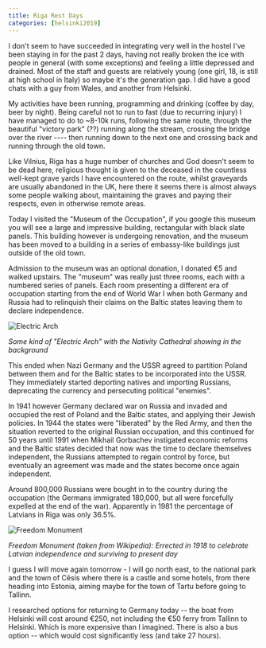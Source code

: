 ```yaml
--- 
title: Riga Rest Days
categories: [helsinki2019]
---
```


I don't seem to have succeeded in integrating very well in the hostel I've
been staying in for the past 2 days, having not really broken the ice with
people in general (with some exceptions) and feeling a little depressed and
drained. Most of the staff and guests are relatively young (one girl, 18, is 
still at high school in Italy) so maybe it's the generation gap. I did have a
good chats with a guy from Wales, and another from Helsinki.

My activities have been running, programming and drinking (coffee by day, beer
by night). Being careful not to run to fast (due to recurring injury) I have
managed to do to ~8-10k runs, following the same route, through the beautiful
"victory park" (??) running along the stream, crossing the bridge over the
river ---- then running down to the next one and crossing back and running
through the old
town.

Like Vilnius, Riga has a huge number of churches and God doesn't seem to be
dead here, religious thought is given to the deceased in the countless
well-kept grave yards I have encountered on the route, whilst graveyards are
usually abandoned in the UK, here there it seems there is almost always some
people walking about, maintaining the graves and paying their respects, even
in otherwise remote areas.

Today I visited the "Museum of the Occupation", if you google this museum you
will see a large and impressive building, rectangular with black slate panels.
This building however is undergoing renovation, and the museum has been moved
to a building in a series of embassy-like buildings just outside of the old
town.

Admission to the museum was an optional donation, I donated €5 and walked
upstairs. The "museum" was really just three rooms, each with a numbered
series of panels. Each room presenting a different era of occupation starting
from the end of World War I when both Germany and Russia had to relinquish
their claims on the Baltic states leaving them to declare independence.

![Electric Arch](/images/tallinn/2019-07-16/1.JPG)

*Some kind of "Electric Arch" with the Nativity Cathedral showing in the
background*

This ended when Nazi Germany and the USSR agreed to partition Poland
between them and for the Baltic states to be incorporated into the USSR. They
immediately started deporting natives and importing Russians, deprecating the
currency and persecuting political "enemies".

In 1941 however Germany declared war on Russia and invaded and occupied the
rest of Poland and the Baltic states, and applying their Jewish policies. In
1944 the states were "liberated" by the Red Army, and then the situation
reverted to the original Russian occupation, and this continued for 50 years
until 1991 when Mikhail Gorbachev instigated economic reforms and the Baltic
states decided that now was the time to declare themselves independent, the
Russians attempted to regain control by force, but eventually an agreement was
made and the states become once again independent.

Around 800,000 Russians were bought in to the country during the occupation
(the Germans immigrated 180,000, but all were forcefully expelled at the end
of the war). Apparently in 1981 the percentage of Latvians in Riga was only
36.5%.

![Freedom Monument](/images/tallinn/2019-07-16/2.png)

*Freedom Monument (taken from Wikipedia): Errected in 1918 to celebrate
Latvian independence and surviving to present day*

I guess I will move again tomorrow - I will go north east, to the national
park and the town of Cēsis where there is a castle and some hotels, from there
heading into Estonia, aiming maybe for the town of Tartu before going to
Tallinn.

I researched options for returning to Germany today -- the boat from Helsinki
will cost around €250, not including the €50 ferry from Tallinn to Helsinki.
Which is more expensive than I imagined. There is also a bus option -- which
would cost significantly less (and take 27 hours).
